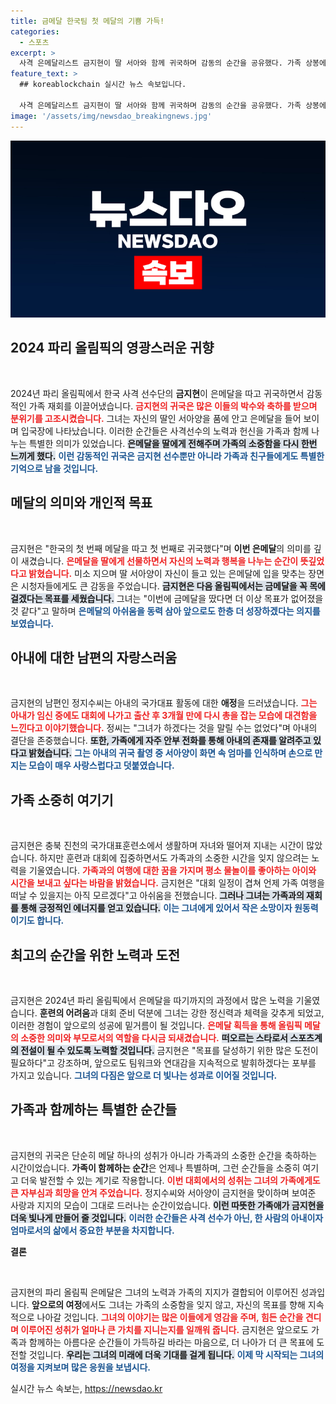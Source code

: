 ```yaml
---
title: 금메달 한국팀 첫 메달의 기쁨 가득!
categories:
  - 스포츠
excerpt: >
  사격 은메달리스트 금지현이 딸 서아와 함께 귀국하며 감동의 순간을 공유했다. 가족 상봉에서 남편은 둘째 낳기 공약에 민망한 웃음을 보였고, 금지현은 다음 올림픽 금메달을 다짐했다.
feature_text: >
  ## koreablockchain 실시간 뉴스 속보입니다.

  사격 은메달리스트 금지현이 딸 서아와 함께 귀국하며 감동의 순간을 공유했다. 가족 상봉에서 남편은 둘째 낳기 공약에 민망한 웃음을 보였고, 금지현은 다음 올림픽 금메달을 다짐했다.
image: '/assets/img/newsdao_breakingnews.jpg'
---
```


<p><img src="/assets/img/newsdao_breakingnews.jpg" alt="koreablockchain 속보" /></p>

<h2 data-ke-size="size26">2024 파리 올림픽의 영광스러운 귀향</h2>

<p data-ke-size="size16">&nbsp;</p>

<p>2024년 파리 올림픽에서 한국 사격 선수단의 <b>금지현</b>이 은메달을 따고 귀국하면서 감동적인 가족 재회를 이끌어냈습니다. <b><span style="color: #ee2323;">금지현의 귀국은 많은 이들의 박수와 축하를 받으며 분위기를 고조시켰습니다.</span></b> 그녀는 자신의 딸인 서아양을 품에 안고 은메달을 들어 보이며 입국장에 나타났습니다. 이러한 순간들은 사격선수의 노력과 헌신을 가족과 함께 나누는 특별한 의미가 있었습니다. <b><span style="background-color: #21538527;">은메달을 딸에게 전해주며 가족의 소중함을 다시 한번 느끼게 했다.</span></b> <b><span style="color: #1a5490;">이런 감동적인 귀국은 금지현 선수뿐만 아니라 가족과 친구들에게도 특별한 기억으로 남을 것입니다.</span></b></p>

<p data-ke-size="size16"></p>

<h2 data-ke-size="size26">메달의 의미와 개인적 목표</h2>

<p data-ke-size="size16">&nbsp;</p>

<p>금지현은 "한국의 첫 번째 메달을 따고 첫 번째로 귀국했다"며 <b>이번 은메달</b>의 의미를 깊이 새겼습니다. <b><span style="color: #ee2323;">은메달을 딸에게 선물하면서 자신의 노력과 행복을 나누는 순간이 뜻깊었다고 밝혔습니다.</span></b> 미소 지으며 딸 서아양이 자신이 들고 있는 은메달에 입을 맞추는 장면은 시청자들에게도 큰 감동을 주었습니다. <b><span style="background-color: #21538527;">금지현은 다음 올림픽에서는 금메달을 꼭 목에 걸겠다는 목표를 세웠습니다.</span></b> 그녀는 "이번에 금메달을 땄다면 더 이상 목표가 없어졌을 것 같다"고 말하며 <b><span style="color: #1a5490;">은메달의 아쉬움을 동력 삼아 앞으로도 한층 더 성장하겠다는 의지를 보였습니다.</span></b></p>

<p data-ke-size="size16"></p>

<h2 data-ke-size="size26">아내에 대한 남편의 자랑스러움</h2>

<p data-ke-size="size16">&nbsp;</p>

<p>금지현의 남편인 정지수씨는 아내의 국가대표 활동에 대한 <b>애정</b>을 드러냈습니다. <b><span style="color: #ee2323;">그는 아내가 임신 중에도 대회에 나가고 출산 후 3개월 만에 다시 총을 잡는 모습에 대견함을 느낀다고 이야기했습니다.</span></b> 정씨는 "그녀가 하겠다는 것을 말릴 수는 없었다"며 아내의 결단을 존중했습니다. <b><span style="background-color: #21538527;">또한, 가족에게 자주 안부 전화를 통해 아내의 존재를 알려주고 있다고 밝혔습니다.</span></b> <b><span style="color: #1a5490;">그는 아내의 귀국 촬영 중 서아양이 화면 속 엄마를 인식하며 손으로 만지는 모습이 매우 사랑스럽다고 덧붙였습니다.</span></b></p>

<p data-ke-size="size16"></p>

<h2 data-ke-size="size26">가족 소중히 여기기</h2>

<p data-ke-size="size16">&nbsp;</p>

<p>금지현은 충북 진천의 국가대표훈련소에서 생활하며 자녀와 떨어져 지내는 시간이 많았습니다. 하지만 훈련과 대회에 집중하면서도 가족과의 소중한 시간을 잊지 않으려는 노력을 기울였습니다. <b><span style="color: #ee2323;">가족과의 여행에 대한 꿈을 가지며 평소 물놀이를 좋아하는 아이와 시간을 보내고 싶다는 바람을 밝혔습니다.</span></b> 금지현은 "대회 일정이 겹쳐 언제 가족 여행을 떠날 수 있을지는 아직 모르겠다"고 아쉬움을 전했습니다. <b><span style="background-color: #21538527;">그러나 그녀는 가족과의 재회를 통해 긍정적인 에너지를 얻고 있습니다.</span></b> <b><span style="color: #1a5490;">이는 그녀에게 있어서 작은 소망이자 원동력이기도 합니다.</span></b></p>

<p data-ke-size="size16"></p>

<h2 data-ke-size="size26">최고의 순간을 위한 노력과 도전</h2>

<p data-ke-size="size16">&nbsp;</p>

<p>금지현은 2024년 파리 올림픽에서 은메달을 따기까지의 과정에서 많은 노력을 기울였습니다. <b>훈련의 어려움</b>과 대회 준비 덕분에 그녀는 강한 정신력과 체력을 갖추게 되었고, 이러한 경험이 앞으로의 성공에 밑거름이 될 것입니다. <b><span style="color: #ee2323;">은메달 획득을 통해 올림픽 메달의 소중한 의미와 부모로서의 역할을 다시금 되새겼습니다.</span></b> <b><span style="background-color: #21538527;">떠오르는 스타로서 스포츠계의 전설이 될 수 있도록 노력할 것입니다.</span></b> 금지현은 "목표를 달성하기 위한 많은 도전이 필요하다"고 강조하며, 앞으로도 팀워크와 연대감을 지속적으로 발휘하겠다는 포부를 가지고 있습니다. <b><span style="color: #1a5490;">그녀의 다짐은 앞으로 더 빛나는 성과로 이어질 것입니다.</span></b></p>

<p data-ke-size="size16"></p>

<h2 data-ke-size="size26">가족과 함께하는 특별한 순간들</h2>

<p data-ke-size="size16">&nbsp;</p>

<p>금지현의 귀국은 단순히 메달 하나의 성취가 아니라 가족과의 소중한 순간을 축하하는 시간이었습니다. <b>가족이 함께하는 순간</b>은 언제나 특별하며, 그런 순간들을 소중히 여기고 더욱 발전할 수 있는 계기로 작용합니다. <b><span style="color: #ee2323;">이번 대회에서의 성취는 그녀의 가족에게도 큰 자부심과 희망을 안겨 주었습니다.</span></b> 정지수씨와 서아양이 금지현을 맞이하며 보여준 사랑과 지지의 모습이 그대로 드러나는 순간이었습니다. <b><span style="background-color: #21538527;">이런 따뜻한 가족애가 금지현을 더욱 빛나게 만들어 줄 것입니다.</span></b> <b><span style="color: #1a5490;">이러한 순간들은 사격 선수가 아닌, 한 사람의 아내이자 엄마로서의 삶에서 중요한 부분을 차지합니다.</span></b></p>

<p data-ke-size="size16"></p>

<p><strong>결론</strong></p>

<p data-ke-size="size16">&nbsp;</p>

<p>금지현의 파리 올림픽 은메달은 그녀의 노력과 가족의 지지가 결합되어 이루어진 성과입니다. <b>앞으로의 여정</b>에서도 그녀는 가족의 소중함을 잊지 않고, 자신의 목표를 향해 지속적으로 나아갈 것입니다. <b><span style="color: #ee2323;">그녀의 이야기는 많은 이들에게 영감을 주며, 힘든 순간을 견디며 이루어진 성취가 얼마나 큰 가치를 지니는지를 일깨워 줍니다.</span></b> 금지현은 앞으로도 가족과 함께하는 아름다운 순간들이 가득하길 바라는 마음으로, 더 나아가 더 큰 목표에 도전할 것입니다. <b><span style="background-color: #21538527;">우리는 그녀의 미래에 더욱 기대를 걸게 됩니다.</span></b> <b><span style="color: #1a5490;">이제 막 시작되는 그녀의 여정을 지켜보며 많은 응원을 보냅시다.</span></b></p>
실시간 뉴스 속보는, <a href="https://newsdao.kr" rel="dofollow">https://newsdao.kr</a>



